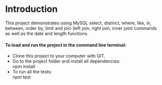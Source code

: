# Introduction
This project demonstrates using MySQL select, distinct, where, like, in, between, order by, limit and join (left join, right  join, inner join) commands as well as the date and length functions.

<h4>To load and run the project in the command line terminal:</h4>
<p>
<ul>
  <li>
    Clone this project to your computer with GIT.
  </li>
  <li>
    Go to the project folder and install all dependencies:<br> 
    npm install
  </li>
  <li>
  To run all the tests:<br> 
  npm test
  </li>
</ul>
</p>
